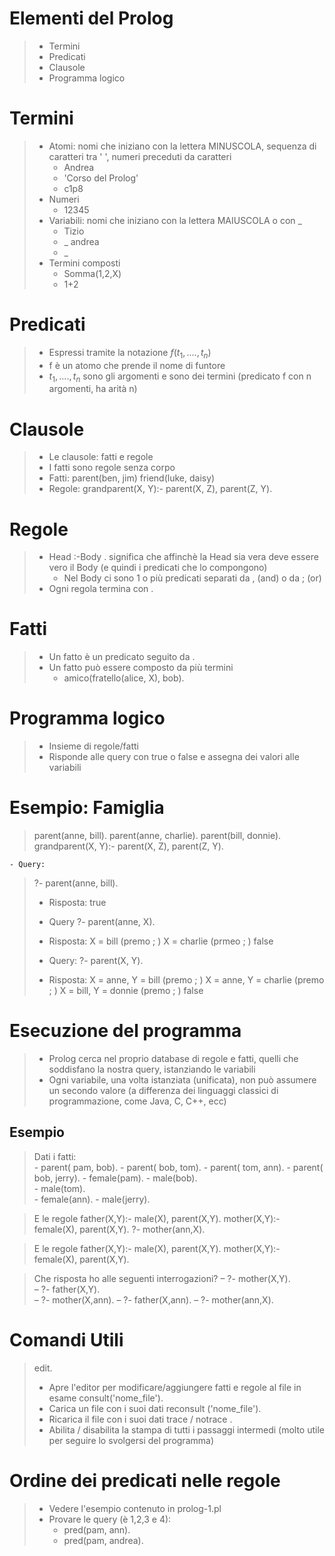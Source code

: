 # Elementi del Prolog
> - Termini
> - Predicati
> - Clausole
> - Programma logico

# Termini
> - Atomi: nomi che iniziano con la lettera MINUSCOLA, sequenza di caratteri tra ' ', numeri preceduti da caratteri
> 	- Andrea
> 	- 'Corso del Prolog'
> 	- c1p8
> - Numeri
> 	- 12345
> - Variabili: nomi che iniziano con la lettera MAIUSCOLA o con _
> 	- Tizio
> 	- _ andrea
> 	- _
> - Termini composti
> 	- Somma(1,2,X)
> 	- 1+2

# Predicati
>- Espressi tramite la notazione $f(t_1,....,t_n)$
>- f è un atomo che prende il nome di funtore
>- $t_1,....,t_n$ sono gli argomenti e sono dei termini (predicato f con n argomenti, ha arità n)

# Clausole
> - Le clausole: fatti e regole
> - I fatti sono regole senza corpo 
> - Fatti: 
> 	  parent(ben, jim)
> 	  friend(luke, daisy)
> - Regole:
> 	  grandparent(X, Y):-
> 	  parent(X, Z),
> 	  parent(Z, Y).

# Regole
> - Head :-Body . significa che affinchè la Head sia vera deve essere vero il Body (e quindi i predicati che lo compongono)
> 	- Nel Body ci sono 1 o più predicati separati da , (and) o da ; (or)
> - Ogni regola termina con .

# Fatti 
>- Un fatto è un predicato seguito da .
>- Un fatto può essere composto da più termini
>	- amico(fratello(alice, X), bob).

# Programma logico 
> 	- Insieme di regole/fatti
> 	- Risponde alle query con true o false e assegna dei valori alle variabili

# Esempio: Famiglia
> parent(anne, bill).
> parent(anne, charlie).
> parent(bill, donnie).
> grandparent(X, Y):-
> 	parent(X, Z),
> 	parent(Z, Y).
> 
	- Query:
> 	?- parent(anne, bill).
> - Risposta: 
> 	true 
> - Query
> 	?- parent(anne, X).
> - Risposta:
> 	X = bill
> 	(premo ; )
> 	X = charlie
> 	(prmeo ; )
> 	false
> 
>- Query:
>	?- parent(X, Y).
>- Risposta:
>	X = anne, Y = bill
>	(premo ; )
>	X = anne, Y = charlie
>	(premo ; )
>	X = bill, Y = donnie 
>	(premo ; )
>	false

# Esecuzione del programma
>- Prolog cerca nel proprio database di regole e fatti, quelli che soddisfano la nostra query, istanziando le variabili
>- Ogni variabile, una volta istanziata (unificata), non può assumere un secondo valore (a differenza dei linguaggi classici di programmazione, come Java, C, C++, ecc)
## Esempio
>Dati i fatti:  
	- parent( pam, bob). 
	- parent( bob, tom). 
	- parent( tom, ann). 
	- parent( bob, jerry).
	- female(pam). 
	- male(bob).  
	- male(tom).  
	- female(ann). 
	- male(jerry).

>E le regole 
>	father(X,Y):-
		male(X), 
		parent(X,Y).
	mother(X,Y):- 
		female(X),
		parent(X,Y). 
	?- mother(ann,X).

>E le regole 
>	father(X,Y):-
		male(X), 
		parent(X,Y).
	mother(X,Y):- 
		female(X), 
		parent(X,Y).

>Che risposta ho alle seguenti interrogazioni? 
	– ?- mother(X,Y).  
	– ?- father(X,Y).  
	– ?- mother(X,ann).
	– ?- father(X,ann).
	– ?- mother(ann,X).

# Comandi Utili
> edit.
> 	- Apre l'editor per modificare/aggiungere fatti e regole al file in esame
> consult('nome_file').
> 	- Carica un file con i suoi dati
> reconsult ('nome_file').
> 	- Ricarica il file con i suoi dati 
> trace / notrace .
> 	- Abilita / disabilita la stampa di tutti i passaggi intermedi (molto utile per seguire lo svolgersi del programma)

# Ordine dei predicati nelle regole 
> - Vedere l'esempio contenuto in prolog-1.pl
> - Provare le query (è 1,2,3 e 4):
> 	- pred(pam, ann).
> 	- pred(pam, andrea).

